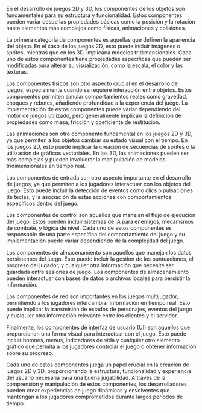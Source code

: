 En el desarrollo de juegos 2D y 3D, los componentes de los objetos son fundamentales para su estructura y funcionalidad. Estos componentes pueden variar desde las propiedades básicas como la posición y la rotación hasta elementos más complejos como físicas, animaciones y colisiones.

La primera categoría de componentes es aquellas que definen la apariencia del objeto. En el caso de los juegos 2D, esto puede incluir imágenes o sprites, mientras que en los 3D, implicaría modelos tridimensionales. Cada uno de estos componentes tiene propiedades específicas que pueden ser modificadas para alterar su visualización, como la escala, el color y las texturas.

Los componentes físicos son otro aspecto crucial en el desarrollo de juegos, especialmente cuando se requiere interacción entre objetos. Estos componentes permiten simular comportamientos reales como gravedad, choques y rebotes, añadiendo profundidad a la experiencia del juego. La implementación de estos componentes puede variar dependiendo del motor de juegos utilizado, pero generalmente implican la definición de propiedades como masa, fricción y coeficiente de restitución.

Las animaciones son otro componente fundamental en los juegos 2D y 3D, ya que permiten a los objetos cambiar su estado visual con el tiempo. En los juegos 2D, esto puede implicar la creación de secuencias de sprites o la utilización de gráficos vectoriales. En los 3D, las animaciones pueden ser más complejas y pueden involucrar la manipulación de modelos tridimensionales en tiempo real.

Los componentes de entrada son otro aspecto importante en el desarrollo de juegos, ya que permiten a los jugadores interactuar con los objetos del juego. Esto puede incluir la detección de eventos como clics o pulsaciones de teclas, y la asociación de estas acciones con comportamientos específicos dentro del juego.

Los componentes de control son aquellos que manejan el flujo de ejecución del juego. Estos pueden incluir sistemas de IA para enemigos, mecanismos de combate, y lógica de nivel. Cada uno de estos componentes es responsable de una parte específica del comportamiento del juego y su implementación puede variar dependiendo de la complejidad del juego.

Los componentes de almacenamiento son aquellos que manejan los datos persistentes del juego. Esto puede incluir la gestión de las puntuaciones, el progreso del jugador, y cualquier otra información que necesite ser guardada entre sesiones de juego. Los componentes de almacenamiento pueden interactuar con bases de datos o archivos locales para persistir la información.

Los componentes de red son importantes en los juegos multijugador, permitiendo a los jugadores intercambiar información en tiempo real. Esto puede implicar la transmisión de estados de personajes, eventos del juego y cualquier otra información relevante entre los clientes y el servidor.

Finalmente, los componentes de interfaz de usuario (UI) son aquellos que proporcionan una forma visual para interactuar con el juego. Esto puede incluir botones, menus, indicadores de vida y cualquier otro elemento gráfico que permita a los jugadores controlar el juego o obtener información sobre su progreso.

Cada uno de estos componentes juega un papel crucial en la creación de juegos 2D y 3D, proporcionando la estructura, funcionalidad y experiencia del usuario necesaria para una buena jugabilidad. A través de la comprensión y manipulación de estos componentes, los desarrolladores pueden crear experiencias de juego dinámicas y envolventes que mantengan a los jugadores comprometidos durante largos períodos de tiempo.
